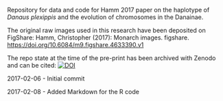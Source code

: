 Repository for data and code for Hamm 2017 paper on the haplotype of *Danaus plexippis* and the evolution of chromosomes in the Danainae.

The original raw images used in this research have been deposited on FigShare:
Hamm, Christopher (2017): Monarch images. figshare.
https://doi.org/10.6084/m9.figshare.4633390.v1

The repo state at the time of the pre-print has been archived with Zenodo and can be cited:
[![DOI](https://zenodo.org/badge/81117728.svg)](https://zenodo.org/badge/latestdoi/81117728)

2017-02-06 - Initial commit

2017-02-08 - Added Markdown for the R code
